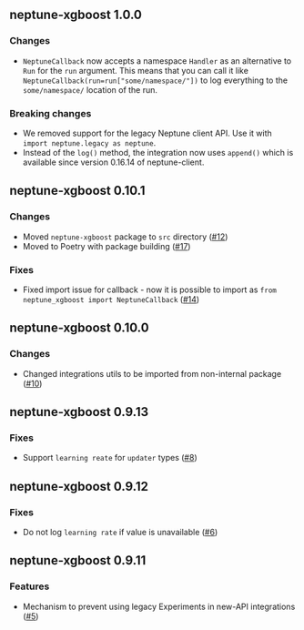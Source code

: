 ## neptune-xgboost 1.0.0

### Changes
- `NeptuneCallback` now accepts a namespace `Handler` as an alternative to `Run` for the `run` argument. This means that
  you can call it like `NeptuneCallback(run=run["some/namespace/"])` to log everything to the `some/namespace/`
  location of the run.

### Breaking changes
- We removed support for the legacy Neptune client API. Use it with `import neptune.legacy as neptune`.
- Instead of the `log()` method, the integration now uses `append()` which is available since version 0.16.14
  of neptune-client.

## neptune-xgboost 0.10.1

### Changes
- Moved `neptune-xgboost` package to `src` directory ([#12](https://github.com/neptune-ai/neptune-xgboost/pull/12))
- Moved to Poetry with package building ([#17](https://github.com/neptune-ai/neptune-xgboost/pull/17))

### Fixes
- Fixed import issue for callback - now it is possible to import as `from neptune_xgboost import NeptuneCallback`
  ([#14](https://github.com/neptune-ai/neptune-xgboost/pull/14))

## neptune-xgboost 0.10.0

### Changes
- Changed integrations utils to be imported from non-internal package ([#10](https://github.com/neptune-ai/neptune-xgboost/pull/10))

## neptune-xgboost 0.9.13

### Fixes
- Support `learning reate` for  `updater` types ([#8](https://github.com/neptune-ai/neptune-xgboost/pull/8))

## neptune-xgboost 0.9.12

### Fixes
- Do not log `learning rate` if value is unavailable ([#6](https://github.com/neptune-ai/neptune-xgboost/pull/6))

## neptune-xgboost 0.9.11

### Features
- Mechanism to prevent using legacy Experiments in new-API integrations ([#5](https://github.com/neptune-ai/neptune-xgboost/pull/5))
